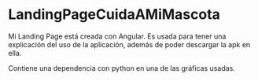 # LandingPageCuidaAMiMascota

Mi Landing Page está creada con Angular. Es usada para tener una explicación del uso de la aplicación, además de poder descargar la apk en ella.

Contiene una dependencia con python en una de las gráficas usadas.
